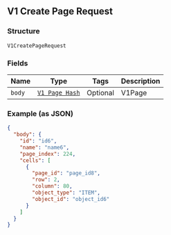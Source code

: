 ## V1 Create Page Request

### Structure

`V1CreatePageRequest`

### Fields

| Name | Type | Tags | Description |
|  --- | --- | --- | --- |
| `body` | [`V1 Page Hash`](/doc/models/v1-page.md) | Optional | V1Page |

### Example (as JSON)

```json
{
  "body": {
    "id": "id6",
    "name": "name6",
    "page_index": 224,
    "cells": [
      {
        "page_id": "page_id8",
        "row": 2,
        "column": 80,
        "object_type": "ITEM",
        "object_id": "object_id6"
      }
    ]
  }
}
```

